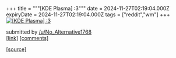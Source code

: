 +++
title = """[KDE Plasma] :3"""
date = 2024-11-27T02:19:04.000Z
expiryDate = 2024-11-27T02:19:04.000Z
tags = ["reddit","wm"]
+++
[![[KDE Plasma] :3](https://preview.redd.it/feam2fx6tc3e1.png?width=640&crop=smart&auto=webp&s=021617b8e694d577cacb8e239ebb50c59e2f74cb "[KDE Plasma] :3")](https://www.reddit.com/r/unixporn/comments/1h0tmdm/kde_plasma_3/)

submitted by [/u/No\_Alternative1768](https://www.reddit.com/user/No_Alternative1768)  
[\[link\]](https://i.redd.it/feam2fx6tc3e1.png) [\[comments\]](https://www.reddit.com/r/unixporn/comments/1h0tmdm/kde_plasma_3/)

[[source]](https://www.reddit.com/r/unixporn/comments/1h0tmdm/kde_plasma_3/)
